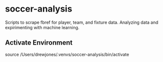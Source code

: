 # soccer-analysis
Scripts to scrape fbref for player, team, and fixture data. Analyzing data and expirimenting with machine learning.

## Activate Environment
source /Users/drewjones/.venvs/soccer-analysis/bin/activate